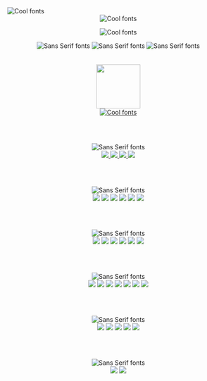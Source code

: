 <!-- ### Hi there 👋 -->
<img src="https://see.fontimg.com/api/renderfont4/K7RaD/eyJyIjoiZnMiLCJoIjoxNSwidyI6MTUwMCwiZnMiOjEwLCJmZ2MiOiIjRkE5M0RGIiwiYmdjIjoiI0YzRURFRCIsInQiOjF9/R3JlZXRpbmdzIQ/esquadro.png" alt="Cool fonts">
<div id="header" align="center">
<img src="https://see.fontimg.com/api/renderfont4/K7RaD/eyJyIjoiZnMiLCJoIjoxNSwidyI6MTUwMCwiZnMiOjEwLCJmZ2MiOiIjRkE5M0RGIiwiYmdjIjoiI0YzRURFRCIsInQiOjF9/SSBhbSBBWUVTSEEgTk9PUiBLSEFO/esquadro.png" alt="Cool fonts">
 <p></p>

<img src="https://see.fontimg.com/api/renderfont4/K7RaD/eyJyIjoiZnMiLCJoIjoxNSwidyI6MTUwMCwiZnMiOjEwLCJmZ2MiOiIjRkE5M0RGIiwiYmdjIjoiI0YzRURFRCIsInQiOjF9/SSBhbSBhIDo/esquadro.png" alt="Cool fonts"><br/>
 
<img src="https://see.fontimg.com/api/renderfont4/w1md3/eyJyIjoiZnMiLCJoIjoxMiwidyI6MTUwMCwiZnMiOjgsImZnYyI6IiM2NEVBRDMiLCJiZ2MiOiIjRjNFREVEIiwidCI6MX0/U29mdHdhcmUgRW5naW5lZXI/enougha.png" alt="Sans Serif fonts">
<img src="https://see.fontimg.com/api/renderfont4/w1md3/eyJyIjoiZnMiLCJoIjoxMiwidyI6MTUwMCwiZnMiOjgsImZnYyI6IiM2NEVBRDMiLCJiZ2MiOiIjRjNFREVEIiwidCI6MX0/LS0-IFJlYWN0IEpTIHwgUmVhY3QgTmF0aXZlIERldmVsb3Blcg/enougha.png" alt="Sans Serif fonts">
<img src="https://see.fontimg.com/api/renderfont4/w1md3/eyJyIjoiZnMiLCJoIjoxMiwidyI6MTUwMCwiZnMiOjgsImZnYyI6IiM2NEVBRDMiLCJiZ2MiOiIjRjNFREVEIiwidCI6MX0/LS0-IE1FUk4gU3RhY2sgRGV2ZWxvcGVy/enougha.png" alt="Sans Serif fonts">
 
 
</div>
<br/><br/>

<!-- Portfolio  -->
<div id="header" align="center">
<a href="http://portfolioank.surge.sh" target="_blank"> 
<img src="https://img.icons8.com/external-kiranshastry-gradient-kiranshastry/64/000000/external-developer-coding-kiranshastry-gradient-kiranshastry-1.png"
 width="100" height="100"/><br/>
 <a href="http://portfolioank.surge.sh" target="_blank"><img src="https://see.fontimg.com/api/renderfont4/K7RaD/eyJyIjoiZnMiLCJoIjoxNSwidyI6MTUwMCwiZnMiOjEwLCJmZ2MiOiIjNUJDRkMzIiwiYmdjIjoiI0YzRURFRCIsInQiOjF9/VmlldyBNeSBQb3J0Zm9saW8/esquadro.png" alt="Cool fonts"></a>
 </a>
</div>

<br/><br/>

<!-- Connect WIth me -->

<div id="badges"  align="center">
<img src="https://see.fontimg.com/api/renderfont4/w1md3/eyJyIjoiZnMiLCJoIjoxMiwidyI6MTUwMCwiZnMiOjgsImZnYyI6IiM2NEVBRDMiLCJiZ2MiOiIjRjNFREVEIiwidCI6MX0/R2V0IENvbm5lY3RlZA/enougha.png" alt="Sans Serif fonts"><br/>
  <a href="www.linkedin.com/in/ayeshanoorkhan">
    <img src="https://img.icons8.com/nolan/64/linkedin.png"/>
  </a>
  <a href="your-youtube-URL">
   <img src="https://img.icons8.com/nolan/64/facebook.png"/>
  </a>
  <a href="https://twitter.com/AyeshaNoorKhan3">
<img src="https://img.icons8.com/nolan/64/twitter-squared.png"/>
  </a>
   <a href="mailto:ayeshanoorank19@gmail.com">
  <img src="https://img.icons8.com/nolan/64/gmail.png"/>
  </a>
</div>

<!-- Languages Working On -->
<br/><br/>

<div id="badges"  align="center">
<img src="https://see.fontimg.com/api/renderfont4/w1md3/eyJyIjoiZnMiLCJoIjoxMiwidyI6MTUwMCwiZnMiOjgsImZnYyI6IiM2NEVBRDMiLCJiZ2MiOiIjRjNFREVEIiwidCI6MX0/UHJvZ3JhbW1pbmcgTGFuZ3VhZ2Vz/enougha.png" alt="Sans Serif fonts"><br/>
 <img src="https://img.icons8.com/color/48/000000/html-5--v2.png"/>
<img src="https://img.icons8.com/color/48/000000/css3.png"/>
 <img src="https://img.icons8.com/color/48/000000/javascript--v1.png"/>
 <img src="https://img.icons8.com/officel/40/000000/php-logo.png"/>
<img src="https://img.icons8.com/color/48/000000/python--v1.png"/>
 <img src="https://img.icons8.com/color/48/000000/java-coffee-cup-logo--v1.png"/>
</div>

<br/><br/>
<!-- Libraries and Frameworks -->

<div id="badges"  align="center">
<img src="https://see.fontimg.com/api/renderfont4/w1md3/eyJyIjoiZnMiLCJoIjoxMiwidyI6MTUwMCwiZnMiOjgsImZnYyI6IiM2NEVBRDMiLCJiZ2MiOiIjRjNFREVEIiwidCI6MX0/TGlicmFyaWVzIGFuZCBGcmFtZXdvcmtz/enougha.png" alt="Sans Serif fonts"><br/>
  <img src="https://img.icons8.com/nolan/64/react-native.png"/>
 <img src="https://img.icons8.com/color/48/000000/nodejs.png"/>
 <img src="https://img.icons8.com/color/48/000000/graphql.png"/>
 <img src="https://img.icons8.com/color/48/000000/redux.png"/>
 <img src="https://img.icons8.com/color/48/000000/material-ui.png"/>
 <img src="https://img.icons8.com/color/48/000000/bootstrap.png"/>
</div>


<br/><br/>
<!-- Tools and Platforms  -->
<div id="badges"  align="center">
 <img src="https://see.fontimg.com/api/renderfont4/w1md3/eyJyIjoiZnMiLCJoIjoxMiwidyI6MTUwMCwiZnMiOjgsImZnYyI6IiM2NEVBRDMiLCJiZ2MiOiIjRjNFREVEIiwidCI6MX0/VG9vbHMgYW5kIFBMYXRmb3Jtcw/enougha.png" alt="Sans Serif fonts"><br/>
 <img src="https://img.icons8.com/color/48/000000/mongodb.png"/>
 <img src="https://img.icons8.com/color/48/000000/mysql-logo.png"/>
 <img src="https://img.icons8.com/color/48/000000/oracle-logo.png"/>
 <img src="https://img.icons8.com/color/48/000000/git.png"/>
 <img src="https://img.icons8.com/color/48/000000/firebase.png"/>
 <img src="https://img.icons8.com/fluency/48/000000/microsoft-dynamics-365.png"/>
 <img src="https://img.icons8.com/external-tal-revivo-color-tal-revivo/48/000000/external-postman-is-the-only-complete-api-development-environment-logo-color-tal-revivo.png"/>
 </div>
 
<!-- Currently Learning  -->
 <br/><br/>

<div id="badges"  align="center">
 <img src="https://see.fontimg.com/api/renderfont4/w1md3/eyJyIjoiZnMiLCJoIjoxMiwidyI6MTUwMCwiZnMiOjgsImZnYyI6IiM2NEVBRDMiLCJiZ2MiOiIjRjNFREVEIiwidCI6MX0/TGVhcm5pbmc/enougha.png" alt="Sans Serif fonts"><br/>
 <img src="https://img.icons8.com/color/48/000000/angularjs.png"/>
 <img src="https://img.icons8.com/color/48/000000/vue-js.png"/>
 <img src="https://img.icons8.com/color/48/000000/postgreesql.png"/>
 <img src="https://img.icons8.com/fluency/48/000000/docker.png"/>
 <img src="https://img.icons8.com/color/48/000000/kubernetes.png"/>
</div>

<!-- Interest  -->
 <br/><br/>

<div id="badges"  align="center">
<img src="https://see.fontimg.com/api/renderfont4/w1md3/eyJyIjoiZnMiLCJoIjoxMiwidyI6MTUwMCwiZnMiOjgsImZnYyI6IiM2NEVBRDMiLCJiZ2MiOiIjRjNFREVEIiwidCI6MX0/SW50ZXJlc3Rz/enougha.png" alt="Sans Serif fonts"><br/>
 <img src="https://img.icons8.com/color/48/000000/flutter.png"/>
 <img src="https://img.icons8.com/color/48/000000/dart.png"/>
</div>

<!--
**ayeshank/ayeshank** is a ✨ _special_ ✨ repository because its `README.md` (this file) appears on your GitHub profile.

Here are some ideas to get you started:

- 🔭 I’m currently working on ...
- 🌱 I’m currently learning ...
- 👯 I’m looking to collaborate on ...
- 🤔 I’m looking for help with ...
- 💬 Ask me about ...
- 📫 How to reach me: ...
- 😄 Pronouns: ...
- ⚡ Fun fact: ...
-->
